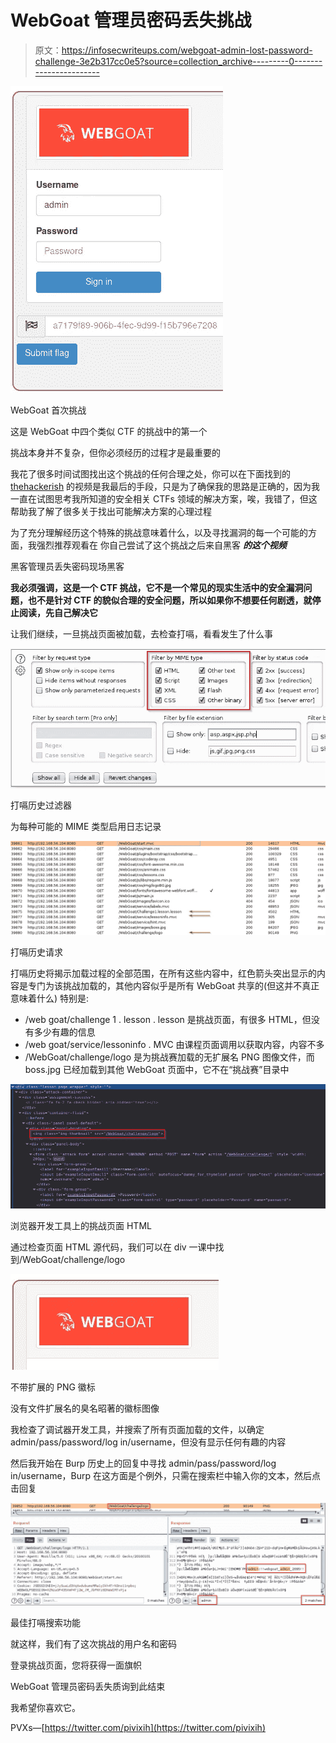 # WebGoat 管理员密码丢失挑战

> 原文：<https://infosecwriteups.com/webgoat-admin-lost-password-challenge-3e2b317cc0e5?source=collection_archive---------0----------------------->

![](img/e677d30c0bbadf0af8222ec84b3faeb5.png)

WebGoat 首次挑战

这是 WebGoat 中四个类似 CTF 的挑战中的第一个

挑战本身并不复杂，但你必须经历的过程才是最重要的

我花了很多时间试图找出这个挑战的任何合理之处，你可以在下面找到的 [thehackerish](https://thehackerish.com/) 的视频是我最后的手段，只是为了确保我的思路是正确的，因为我一直在试图思考我所知道的安全相关 CTFs 领域的解决方案，唉，我错了，但这帮助我了解了很多关于找出可能解决方案的心理过程

为了充分理解经历这个特殊的挑战意味着什么，以及寻找漏洞的每一个可能的方面，我强烈推荐观看在 你自己尝试了这个挑战之后来自黑客 ***的这个视频***

黑客管理员丢失密码现场黑客

**我必须强调，这是一个 CTF 挑战，它不是一个常见的现实生活中的安全漏洞问题，也不是针对 CTF 的貌似合理的安全问题，所以如果你不想要任何剧透，就停止阅读，先自己解决它**

让我们继续，一旦挑战页面被加载，去检查打嗝，看看发生了什么事

![](img/dcb85d1ab5a3cba35b24ca2388d0262e.png)

打嗝历史过滤器

为每种可能的 MIME 类型启用日志记录

![](img/154bae9130b2c9294f113ad8a8ddbd5f.png)

打嗝历史请求

打嗝历史将揭示加载过程的全部范围，在所有这些内容中，红色箭头突出显示的内容是专门为该挑战加载的，其他内容似乎是所有 WebGoat 共享的(但这并不真正意味着什么)
特别是:

*   /web goat/challenge 1 . lesson . lesson 是挑战页面，有很多 HTML，但没有多少有趣的信息
*   /web goat/service/lessoninfo . MVC 由课程页面调用以获取内容，内容不多
*   /WebGoat/challenge/logo 是为挑战赛加载的无扩展名 PNG 图像文件，而 boss.jpg 已经加载到其他 WebGoat 页面中，它不在“挑战赛”目录中

![](img/2bca244d8b9dbdfc5a5a9a6dde3c7082.png)

浏览器开发工具上的挑战页面 HTML

通过检查页面 HTML 源代码，我们可以在 div 一课中找到/WebGoat/challenge/logo

![](img/451193d5089952b6d658a3a57ae8bdc6.png)

不带扩展的 PNG 徽标

没有文件扩展名的臭名昭著的徽标图像

我检查了调试器开发工具，并搜索了所有页面加载的文件，以确定 admin/pass/password/log in/username，但没有显示任何有趣的内容

然后我开始在 Burp 历史上的回复中寻找 admin/pass/password/log in/username，Burp 在这方面是个例外，只需在搜索栏中输入你的文本，然后点击回复

![](img/7335ca4eda7831f79be78478ce386e03.png)

最佳打嗝搜索功能

就这样，我们有了这次挑战的用户名和密码

登录挑战页面，您将获得一面旗帜

WebGoat 管理员密码丢失质询到此结束

我希望你喜欢它。

PVXs—[https://twitter.com/pivixih](https://twitter.com/pivixih)